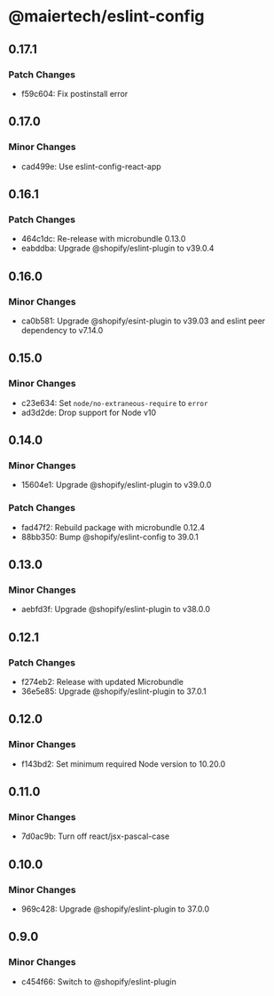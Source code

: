 # @maiertech/eslint-config

## 0.17.1

### Patch Changes

- f59c604: Fix postinstall error

## 0.17.0

### Minor Changes

- cad499e: Use eslint-config-react-app

## 0.16.1

### Patch Changes

- 464c1dc: Re-release with microbundle 0.13.0
- eabddba: Upgrade @shopify/eslint-plugin to v39.0.4

## 0.16.0

### Minor Changes

- ca0b581: Upgrade @shopify/esint-plugin to v39.03 and eslint peer dependency to
  v7.14.0

## 0.15.0

### Minor Changes

- c23e634: Set `node/no-extraneous-require` to `error`
- ad3d2de: Drop support for Node v10

## 0.14.0

### Minor Changes

- 15604e1: Upgrade @shopify/eslint-plugin to v39.0.0

### Patch Changes

- fad47f2: Rebuild package with microbundle 0.12.4
- 88bb350: Bump @shopify/eslint-config to 39.0.1

## 0.13.0

### Minor Changes

- aebfd3f: Upgrade @shopify/eslint-plugin to v38.0.0

## 0.12.1

### Patch Changes

- f274eb2: Release with updated Microbundle
- 36e5e85: Upgrade @shopify/eslint-plugin to 37.0.1

## 0.12.0

### Minor Changes

- f143bd2: Set minimum required Node version to 10.20.0

## 0.11.0

### Minor Changes

- 7d0ac9b: Turn off react/jsx-pascal-case

## 0.10.0

### Minor Changes

- 969c428: Upgrade @shopify/eslint-plugin to 37.0.0

## 0.9.0

### Minor Changes

- c454f66: Switch to @shopify/eslint-plugin
